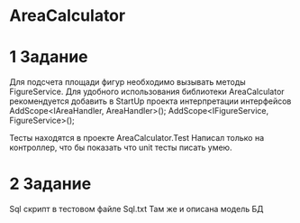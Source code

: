 # AreaCalculator

# 1 Задание
Для подсчета площади фигур необходимо вызывать методы FigureService.
Для удобного использования библиотеки AreaCalculator рекомендуется добавить в StartUp проекта интерпретации интерфейсов
AddScope<IAreaHandler, AreaHandler>();
AddScope<IFigureService, FigureService>();

Тесты находятся в проекте AreaCalculator.Test
Написал только на контроллер, что бы показать что unit тесты писать умею.

# 2 Задание 
Sql скрипт в тестовом файле Sql.txt
Там же и описана модель БД
